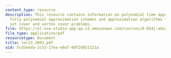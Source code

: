```yaml
---
content_type: resource
description: This resource contains information on polynomial time approximation scheme,
  fully polynomial approximation schemes and approximation algorithms for MAX-CUT,
  set cover and vertex cover problems.
file: https://ol-ocw-studio-app-qa.s3.amazonaws.com/courses/6-854j-advanced-algorithms-fall-2005/5cd3eeda2c5317eae0af0df2d921121a_lec13_2003.pdf
file_type: application/pdf
resourcetype: Document
title: lec13_2003.pdf
uid: 5cd3eeda-2c53-17ea-e0af-0df2d921121a
---
```

